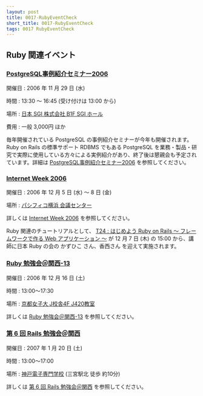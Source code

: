 ```yaml
---
layout: post
title: 0017-RubyEventCheck
short_title: 0017-RubyEventCheck
tags: 0017 RubyEventCheck
---
```



## Ruby 関連イベント

### [PostgreSQL事例紹介セミナー2006](http://www.postgresql.jp/events/)

開催日
: 2006 年 11 月 29 日 (水)

時間
: 13:30 〜 16:45 (受け付けは 13:00 から)

場所
: [日本 SGI 株式会社 B1F SGI ホール](http://www.sgi.co.jp/company_info/map1.html)

費用
: 一般 3,000円 ほか

毎年開催されている PostgreSQL の事例紹介セミナーが今年も開催されます。Ruby on Rails の標準サポート RDBMS でもある PostgreSQL を業務・製品・研究で実際に使用している方々による実例紹介があり、終了後は懇親会も予定されています。詳細は [PostgreSQL事例紹介セミナー2006](http://www.postgresql.jp/events/) を参照してください。

### [Internet Week 2006](http://internetweek.jp/)

開催日
: 2006 年 12 月 5 日 (水) 〜 8 日 (金)

場所
:  [パシフィコ横浜 会議センター](http://www.pacifico.co.jp/)

詳しくは [Internet Week 2006](http://internetweek.jp/) を参照してください。

Ruby 関連のチュートリアルとして、 [T24 : はじめよう Ruby on Rails 〜 フレームワークで作る Web アプリケーション 〜](http://internetweek.jp/search/session32.html) が 12 月 7 日 (木) の 15:00 から、講師に日本 Ruby の会の かずひこ さん、香西さん を迎えて実施されます。

### [Ruby 勉強会＠関西-13](http://jp.rubyist.net/?KansaiWorkshop13)

開催日
: 2006 年 12 月 16 日 (土)

時間
:  13:00〜17:30

場所
: [京都女子大 J校舎4F J420教室](http://base.alpslab.jp/?s=10000;p=34/59/17.998,135/46/55.609)

詳しくは [Ruby 勉強会＠関西-13](http://jp.rubyist.net/?KansaiWorkshop13) を参照してください。

### [第 6 回 Rails 勉強会＠関西](http://wiki.fdiary.net/rails/?RailsMeetingKansai-0006)

開催日
: 2007 年 1 月 20 日 (土)

時間
:  13:00〜17:00

場所
: [神戸電子専門学校](http://www.kobedenshi.ac.jp/) (三宮駅北 徒歩 約10分)

詳しくは [第 6 回 Rails 勉強会＠関西](http://wiki.fdiary.net/rails/?RailsMeetingKansai-0006) を参照してください。


